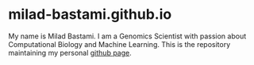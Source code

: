 # milad-bastami.github.io
My name is Milad Bastami. I am a Genomics Scientist with passion about Computational Biology and Machine Learning.
This is the repository maintaining my personal [github page](https://milad-bastami.github.io/).

